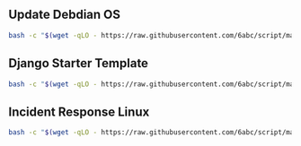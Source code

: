 ## Update Debdian OS
```sh
bash -c "$(wget -qLO - https://raw.githubusercontent.com/6abc/script/main/debian_update.sh)"
```
## Django Starter Template
```sh
bash -c "$(wget -qLO - https://raw.githubusercontent.com/6abc/script/main/django_starter.sh)"
```
## Incident Response Linux
```sh
bash -c "$(wget -qLO - https://raw.githubusercontent.com/6abc/script/main/IRLinux_Script.sh)"
```
